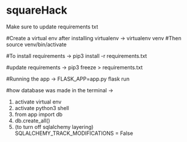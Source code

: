 # squareHack

Make sure to update requirements txt

#Create a virtual env after installing virtualenv ->
virtualenv venv
#Then
source venv/bin/activate


#To install requirements ->
pip3 install -r requirements.txt 

#update requirements ->
pip3 freeze > requirements.txt



#Running the app ->
FLASK_APP=app.py flask run


#how database was made in the terminal ->
1. activate virtual env
2. activate python3 shell
3. from app import db
4. db.create_all()
5. (to turn off sqlalchemy layering) SQLALCHEMY_TRACK_MODIFICATIONS = False



<!-- action = "{{ url_for('search') }}" -->